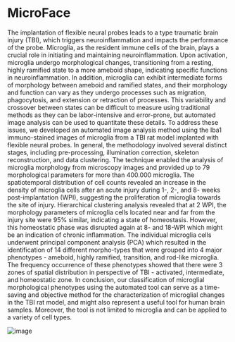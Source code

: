 # MicroFace

The implantation of flexible neural probes leads to a type traumatic brain injury (TBI), which triggers neuroinflammation and impacts the performance of the probe. Microglia, as the resident immune cells of the brain, plays a crucial role in initiating and maintaining neuroinflammation. Upon activation, microglia undergo morphological changes, transitioning from a resting, highly ramified state to a more ameboid shape, indicating specific functions in neuroinflammation. In addition, microglia can exhibit intermediate forms of morphology between ameboid and ramified states, and their morphology and function can vary as they undergo processes such as migration, phagocytosis, and extension or retraction of processes. This variability and crossover between states can be difficult to measure using traditional methods as they can be labor-intensive and error-prone, but automated image analysis can be used to quantitate these details. 
To address these issues, we developed an automated image analysis method using the Iba1 immuno-stained images of microglia from a TBI rat model implanted with flexible neural probes. In general, the methodology involved several distinct stages, including pre-processing, illumination correction, skeleton reconstruction, and data clustering. The technique enabled the analysis of microglia morphology from microscopy images and provided up to 79 morphological parameters for more than 400.000 microglia. 
The spatiotemporal distribution of cell counts revealed an increase in the density of microglia cells after an acute injury during 1-, 2-, and 8- weeks post-implantation (WPI), suggesting the proliferation of microglia towards the site of injury. Hierarchical clustering analysis revealed that at 2 WPI, the morphology parameters of microglia cells located near and far from the injury site were 95% similar, indicating a state of homeostasis. However, this homeostatic phase was disrupted again at 8- and 18-WPI which might be an indication of chronic inflammation. The individual microglia cells underwent principal component analysis (PCA) which resulted in the identification of 14 different morpho-types that were grouped into 4 major phenotypes - ameboid, highly ramified, transition, and rod-like microglia. The frequency occurrence of these phenotypes showed that there were 3 zones of spatial distribution in perspective of TBI - activated, intermediate, and homeostatic zone.
In conclusion, our classification of microglial morphological phenotypes using the automated tool can serve as a time-saving and objective method for the characterization of microglial changes in the TBI rat model, and might also represent a useful tool for human brain samples. Moreover, the tool is not limited to microglia and can be applied to a variety of cell types. 


![image](https://user-images.githubusercontent.com/85255019/226131956-84d1a69f-b6c7-4e44-b58d-b28e923d4456.png)
